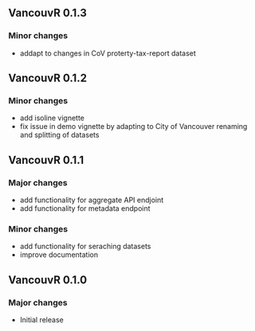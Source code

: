 ## VancouvR 0.1.3

### Minor changes
- addapt to changes in CoV proterty-tax-report dataset
  
## VancouvR 0.1.2

### Minor changes
- add isoline vignette
- fix issue in demo vignette by adapting to City of Vancouver renaming and splitting of datasets
  
## VancouvR 0.1.1

### Major changes
- add functionality for aggregate API endjoint 
- add functionality for metadata endpoint
### Minor changes
- add functionality for seraching datasets
- improve documentation
  
## VancouvR 0.1.0

### Major changes
- Initial release
  
